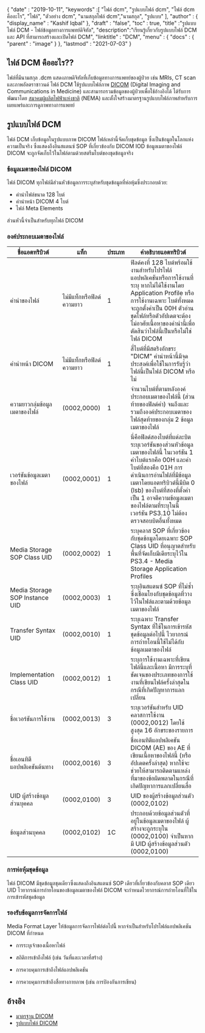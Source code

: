 {
  "date" : "2019-10-11",
  "keywords" :[ "ไฟล์ dcm", "รูปแบบไฟล์ dcm", "ไฟล์ dcm คืออะไร", "ไฟล์", "ตัวอย่าง dcm", "นามสกุลไฟล์ dcm","นามสกุล", "รูปแบบ" ],
  "author" : {
    "display_name" : "Kashif Iqbal"
},
  "draft" : "false",
  "toc" : true,
  "title" :"รูปแบบไฟล์ DCM - ไฟล์ข้อมูลทางการแพทย์ดิจิทัล",
  "description":"เรียนรู้เกี่ยวกับรูปแบบไฟล์ DCM และ API ที่สามารถสร้างและเปิดไฟล์ DCM",
  "linktitle" : "DCM",
  "menu" : {
    "docs" : {
      "parent" : "image"
}
},
  "lastmod" : "2021-07-03"
}

## ไฟล์ DCM คืออะไร??

ไฟล์ที่มีนามสกุล .dcm แสดงภาพดิจิทัลที่เก็บข้อมูลทางการแพทย์ของผู้ป่วย เช่น MRIs, CT scan และภาพอัลตราซาวนด์ ไฟล์ DCM ใช้รูปแบบไฟล์ภาพ [DICOM](/th/image/dicom/) (Digital Imaging and Communications in Medicine) และสามารถรวมข้อมูลของผู้ป่วยเพื่อใช้อ้างอิงได้ ได้รับการพัฒนาโดย [สมาคมผู้ผลิตไฟฟ้าแห่งชาติ](https://en.wikipedia.org/wiki/National_Electrical_Manufacturers_Association) (NEMA) และตั้งใจสร้างมาตรฐานรูปแบบไฟล์ภาพสำหรับการเผยแพร่และการดูภาพทางการแพทย์

## รูปแบบไฟล์ DCM

ไฟล์ DCM เก็บข้อมูลในรูปแบบภาพ DICOM ไฟล์เหล่านี้จัดเก็บชุดข้อมูล ซึ่งเป็นข้อมูลในโลกแห่งความเป็นจริง ซึ่งแสดงถึงอินสแตนซ์ SOP ที่เกี่ยวข้องกับ DICOM IOD ข้อมูลเมตาของไฟล์ DICOM จะถูกจัดเก็บไว้ในไฟล์ตามด้วยสตรีมไบต์ของชุดข้อมูลจริง

### ข้อมูลเมตาของไฟล์ DICOM ##

ไฟล์ DICOM ทุกไฟล์มีส่วนหัวข้อมูลการระบุสำหรับชุดข้อมูลที่ห่อหุ้มซึ่งประกอบด้วย:
* คำนำไฟล์ขนาด 128 ไบต์
* คำนำหน้า DICOM 4 ไบต์
* ไฟล์ Meta Elements

ส่วนหัวนี้จำเป็นสำหรับทุกไฟล์ DICOM

### องค์ประกอบเมตาของไฟล์ ###
|ชื่อแอตทริบิวต์|แท็ก|ประเภท| คำอธิบายแอตทริบิวต์
---|---|---|---|
|คำนำของไฟล์|ไม่มีแท็กหรือฟิลด์ความยาว|1|ฟิลด์คงที่ 128 ไบต์พร้อมใช้งานสำหรับโปรไฟล์แอปพลิเคชันหรือการใช้งานที่ระบุ หากไม่ได้ใช้งานโดย Application Profile หรือการใช้งานเฉพาะ ไบต์ทั้งหมดจะถูกตั้งค่าเป็น 00H ตัวอ่านชุดไฟล์หรือตัวอัปเดตจะต้องไม่อาศัยเนื้อหาของคำนำนี้เพื่อตัดสินว่าไฟล์นี้เป็นหรือไม่ใช่ไฟล์ DICOM
|คำนำหน้า DICOM|ไม่มีแท็กหรือฟิลด์ความยาว|1|สี่ไบต์ที่มีสตริงอักขระ "DICM" คำนำหน้านี้มีจุดประสงค์เพื่อใช้ในการรับรู้ว่าไฟล์นี้เป็นไฟล์ DICOM หรือไม่
|ความยาวกลุ่มข้อมูลเมตาของไฟล์|(0002,0000)|1|จำนวนไบต์ที่ตามหลังองค์ประกอบเมตาของไฟล์นี้ (ส่วนท้ายของฟิลด์ค่า) จนถึงและรวมถึงองค์ประกอบเมตาของไฟล์สุดท้ายของกลุ่ม 2 ข้อมูลเมตาของไฟล์
|เวอร์ชันข้อมูลเมตาของไฟล์|(0002,0001)|1|นี่คือฟิลด์สองไบต์ที่แต่ละบิตระบุเวอร์ชันของส่วนหัวข้อมูลเมตาของไฟล์นี้ ในเวอร์ชัน 1 ค่าไบต์แรกคือ 00H และค่าไบต์ที่สองคือ 01H การดำเนินการอ่านไฟล์ที่มีข้อมูลเมตาโดยแอตทริบิวต์นี้มีบิต 0 (lsb) ของไบต์ที่สองที่ตั้งค่าเป็น 1 อาจตีความข้อมูลเมตาของไฟล์ตามที่ระบุในนี้ เวอร์ชัน PS3.10 ไม่ต้องตรวจสอบบิตอื่นทั้งหมด
|Media Storage SOP Class UID|(0002,0002)|1|ระบุคลาส SOP ที่เกี่ยวข้องกับชุดข้อมูลโดยเฉพาะ SOP Class UID ที่อนุญาตสำหรับพื้นที่จัดเก็บมีเดียระบุไว้ใน PS3.4 - Media Storage Application Profiles
|Media Storage SOP Instance UID|(0002,0003)|1|ระบุอินสแตนซ์ SOP ที่ไม่ซ้ำซึ่งเชื่อมโยงกับชุดข้อมูลที่วางไว้ในไฟล์และตามด้วยข้อมูลเมตาของไฟล์
|Transfer Syntax UID|(0002,0010)|1|ระบุเฉพาะ Transfer Syntax ที่ใช้ในการเข้ารหัสชุดข้อมูลต่อไปนี้ ไวยากรณ์การถ่ายโอนนี้ใช้ไม่ได้กับข้อมูลเมตาของไฟล์
|Implementation Class UID|(0002,0012)|1|ระบุการใช้งานเฉพาะที่เขียนไฟล์นี้และเนื้อหา มีการระบุที่ชัดเจนของประเภทของการใช้งานที่เขียนไฟล์ครั้งล่าสุดในกรณีที่เกิดปัญหาการแลกเปลี่ยน
|ชื่อเวอร์ชันการใช้งาน|(0002,0013)|3|ระบุเวอร์ชันสำหรับ UID คลาสการใช้งาน (0002,0012) โดยใช้สูงสุด 16 อักขระของรายการ
|ชื่อเอนทิตีแอปพลิเคชันต้นทาง|(0002,0016)|3|ชื่อเอนทิตีแอปพลิเคชัน DICOM (AE) ของ AE ที่เขียนเนื้อหาของไฟล์นี้ (หรืออัปเดตครั้งล่าสุด) หากใช้จะช่วยให้สามารถติดตามแหล่งที่มาของข้อผิดพลาดในกรณีที่เกิดปัญหาการแลกเปลี่ยนสื่อ
|UID ผู้สร้างข้อมูลส่วนบุคคล|(0002,0100)|3|UID ของผู้สร้างข้อมูลส่วนตัว (0002,0102)
|ข้อมูลส่วนบุคคล|(0002,0102)|1C|ประกอบด้วยข้อมูลส่วนตัวที่อยู่ในข้อมูลเมตาของไฟล์ ผู้สร้างจะถูกระบุใน (0002,0100) จำเป็นหากมี UID ผู้สร้างข้อมูลส่วนตัว (0002,0100)

### การห่อหุ้มชุดข้อมูล ###

ไฟล์ DICOM มีชุดข้อมูลชุดเดียวซึ่งแสดงถึงอินสแตนซ์ SOP เดียวที่เกี่ยวข้องกับคลาส SOP เดียว UID ไวยากรณ์การถ่ายโอนของข้อมูลเมตาของไฟล์ DICOM จะกำหนดไวยากรณ์การถ่ายโอนที่ใช้ในการเข้ารหัสชุดข้อมูล

### รองรับข้อมูลการจัดการไฟล์ ###

Media Format Layer ให้ข้อมูลการจัดการไฟล์ต่อไปนี้ หากจำเป็นสำหรับโปรไฟล์แอปพลิเคชัน DICOM ที่กำหนด

* การระบุเจ้าของเนื้อหาไฟล์

* สถิติการเข้าถึงไฟล์ (เช่น วันที่และเวลาที่สร้าง)

* การควบคุมการเข้าถึงไฟล์แอปพลิเคชัน

* การควบคุมการเข้าถึงสื่อทางกายภาพ (เช่น การป้องกันการเขียน)

## อ้างอิง ##
* [มาตรฐาน DICOM](https://www.dicomstandard.org/current/)
* [รูปแบบไฟล์ DICOM](https://dicom.nema.org/dicom/2013/output/chtml/part10/chapter_7.html)

